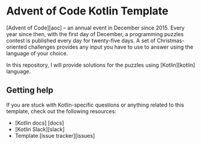 # Advent of Code Kotlin Template

[Advent of Code][aoc] – an annual event in December since 2015.
Every year since then, with the first day of December, a programming puzzles contest is published every day for twenty-five days.
A set of Christmas-oriented challenges provides any input you have to use to answer using the language of your choice.

In this repository, I will provide solutions for the puzzles using [Kotlin][kotlin] language.

## Getting help

If you are stuck with Kotlin-specific questions or anything related to this template, check out the following resources:

- [Kotlin docs] [docs]
- [Kotlin Slack][slack]
- Template [issue tracker][issues]
